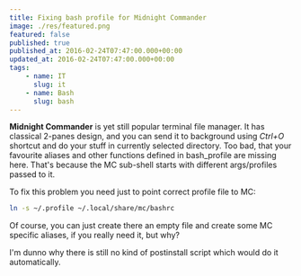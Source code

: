 ```yaml
---
title: Fixing bash profile for Midnight Commander
image: ./res/featured.png
featured: false
published: true
published_at: 2016-02-24T07:47:00.000+00:00
updated_at: 2016-02-24T07:47:00.000+00:00
tags:
    - name: IT
      slug: it
    - name: Bash
      slug: bash
---
```

**Midnight Commander** is yet still popular terminal file manager. It has classical 2-panes design, and you can send it to background 
using *Ctrl+O* shortcut and do your stuff in currently selected directory. Too bad, that your favourite aliases and other functions defined 
in bash_profile are missing here. That's because the MC sub-shell starts with different args/profiles passed to it.

To fix this problem you need just to point correct profile file to MC:

```bash line-numbers
ln -s ~/.profile ~/.local/share/mc/bashrc
```

Of course, you can just create there an empty file and create some MC specific aliases, if you really need it, but why? 

I'm dunno why there is still no kind of postinstall script which would do it automatically.
